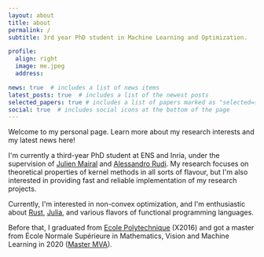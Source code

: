 ```yaml
---
layout: about
title: about
permalink: /
subtitle: 3rd year PhD student in Machine Learning and Optimization.

profile:
  align: right
  image: me.jpeg
  address: 

news: true  # includes a list of news items
latest_posts: true  # includes a list of the newest posts
selected_papers: true # includes a list of papers marked as "selected={true}"
social: true  # includes social icons at the bottom of the page
---
```


Welcome to my personal page. Learn more about my research interests and my latest news here! 

I'm currently a third-year PhD student at ENS and Inria, under the supervision of [Julien Mairal](thoth.inrialpes.fr/people/mairal/) and [Alessandro Rudi](https://www.di.ens.fr/~rudi/). My research focuses on theoretical properties of kernel methods in all sorts of flavour, but I'm also interested in providing fast and reliable implementation of my research projects. 

Currently, I'm interested in non-convex optimization, and I'm enthusiastic about [Rust](https://www.rust-lang.org/), [Julia](https://julialang.org/), and various flavors of functional programming languages.

Before that, I graduated from [Ecole Polytechnique](https://www.polytechnique.edu) (X2016) and got a master from École Normale Supérieure in Mathematics, Vision and Machine Learning in 2020 ([Master MVA](https://www.master-mva.com/)).
